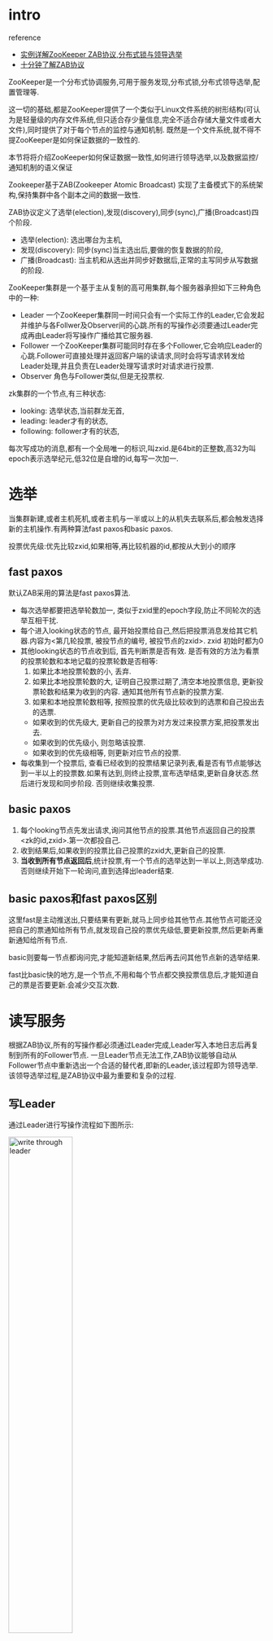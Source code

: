 # intro
reference

- [实例详解ZooKeeper ZAB协议,分布式锁与领导选举](https://dbaplus.cn/news-141-1875-1.html)
- [十分钟了解ZAB协议](https://zhuanlan.zhihu.com/p/44207241)

ZooKeeper是一个分布式协调服务,可用于服务发现,分布式锁,分布式领导选举,配置管理等.

这一切的基础,都是ZooKeeper提供了一个类似于Linux文件系统的树形结构(可认为是轻量级的内存文件系统,但只适合存少量信息,完全不适合存储大量文件或者大文件),同时提供了对于每个节点的监控与通知机制.
既然是一个文件系统,就不得不提ZooKeeper是如何保证数据的一致性的.

本节将将介绍ZooKeeper如何保证数据一致性,如何进行领导选举,以及数据监控/通知机制的语义保证

Zookeeper基于ZAB(Zookeeper Atomic Broadcast) 实现了主备模式下的系统架构,保持集群中各个副本之间的数据一致性.

ZAB协议定义了选举(election),发现(discovery),同步(sync),广播(Broadcast)四个阶段.

- 选举(election): 选出哪台为主机,
- 发现(discovery): 同步(sync)当主选出后,要做的恢复数据的阶段,
- 广播(Broadcast): 当主机和从选出并同步好数据后,正常的主写同步从写数据的阶段.

ZooKeeper集群是一个基于主从复制的高可用集群,每个服务器承担如下三种角色中的一种:

- Leader 一个ZooKeeper集群同一时间只会有一个实际工作的Leader,它会发起并维护与各Follwer及Observer间的心跳.所有的写操作必须要通过Leader完成再由Leader将写操作广播给其它服务器.
- Follower 一个ZooKeeper集群可能同时存在多个Follower,它会响应Leader的心跳.Follower可直接处理并返回客户端的读请求,同时会将写请求转发给Leader处理,并且负责在Leader处理写请求时对请求进行投票.
- Observer 角色与Follower类似,但是无投票权.

zk集群的一个节点,有三种状态:

- looking: 选举状态,当前群龙无首,
- leading: leader才有的状态,
- following: follower才有的状态,

每次写成功的消息,都有一个全局唯一的标识,叫zxid.是64bit的正整数,高32为叫epoch表示选举纪元,低32位是自增的id,每写一次加一.

# 选举
当集群新建,或者主机死机,或者主机与一半或以上的从机失去联系后,都会触发选择新的主机操作.有两种算法fast paxos和basic paxos.

投票优先级:优先比较zxid,如果相等,再比较机器的id,都按从大到小的顺序
## fast paxos
默认ZAB采用的算法是fast paxos算法.

- 每次选举都要把选举轮数加一, 类似于zxid里的epoch字段,防止不同轮次的选举互相干扰.
- 每个进入looking状态的节点, 最开始投票给自己,然后把投票消息发给其它机器.内容为<第几轮投票, 被投节点的编号, 被投节点的zxid>. zxid 初始时都为0
- 其他looking状态的节点收到后, 首先判断票是否有效. 是否有效的方法为看票的投票轮数和本地记载的投票轮数是否相等:
  1. 如果比本地投票轮数的小, 丢弃.
  1. 如果比本地投票轮数的大, 证明自己投票过期了,清空本地投票信息, 更新投票轮数和结果为收到的内容. 通知其他所有节点新的投票方案.
  1. 如果和本地投票轮数相等, 按照投票的优先级比较收到的选票和自己投出去的选票.
    - 如果收到的优先级大, 更新自己的投票为对方发过来投票方案,把投票发出去.
    - 如果收到的优先级小, 则忽略该投票.
    - 如果收到的优先级相等, 则更新对应节点的投票.
- 每收集到一个投票后, 查看已经收到的投票结果记录列表,看是否有节点能够达到一半以上的投票数.如果有达到,则终止投票,宣布选举结束,更新自身状态.然后进行发现和同步阶段. 否则继续收集投票.

## basic paxos
1. 每个looking节点先发出请求,询问其他节点的投票.其他节点返回自己的投票 <zk的id,zxid>.第一次都投自己.
1. 收到结果后,如果收到的投票比自己投票的zxid大,更新自己的投票.
1. **当收到所有节点返回后**,统计投票,有一个节点的选举达到一半以上,则选举成功.否则继续开始下一轮询问,直到选择出leader结束.

## basic paxos和fast paxos区别
这里fast是主动推送出,只要结果有更新,就马上同步给其他节点.其他节点可能还没把自己的票通知给所有节点,就发现自己投的票优先级低,要更新投票,然后更新再重新通知给所有节点.

basic则要每一节点都询问完,才能知道新结果,然后再去问其他节点新的选举结果.

fast比basic快的地方,是一个节点,不用和每个节点都交换投票信息后,才能知道自己的票是否要更新.会减少交互次数.

# 读写服务
根据ZAB协议,所有的写操作都必须通过Leader完成,Leader写入本地日志后再复制到所有的Follower节点.
一旦Leader节点无法工作,ZAB协议能够自动从Follower节点中重新选出一个合适的替代者,即新的Leader,该过程即为领导选举.该领导选举过程,是ZAB协议中最为重要和复杂的过程.

## 写Leader
通过Leader进行写操作流程如下图所示:

<img src="./pics/zab/write_through_leader.jpg" alt="write through leader" width="50%"/>

由上图可见,通过Leader进行写操作,主要分为五步:

1. 客户端向Leader发起写请求
1. Learder 主收到写请求时,先本地为事务生成zxid, 然后将写请求以Proposal的形式发给所有Follower并等待ACK
1. Follower收到Leader的Proposal后, 先把提议事务的日志写到本地磁盘,成功后返回给leader ACK
1. Leader得到过半数的ACK(Leader对自己默认有一个ACK)后, 对事务提交, 再通知向所有的Follower和Observer Commmit
1. Leader将处理结果返回给客户端

通过只有leader 控制写然后同步follower and observer, 保证了生成全局zxid不冲突.
全局唯一的zxid能够给选举和同步数据区分出优先级. 同时全局唯一递增的zxid, 保证了能够有优先级最高的节点当主.

## 写Follower/Observer
<img src="./pics/zab/write_through_follower.jpg" alt="write through follower" width="50%"/>

从上图可见:

1. Follower/Observer均可接受写请求,但不能直接处理,而需要将写请求转发给Leader处理
1. 除了多了一步请求转发,其它流程与直接写Leader无任何区别

## 读操作
Leader/Follower/Observer都可直接处理读请求,从本地内存中读取数据并返回给客户端即可.

<img src="./pics/zab/read.jpg" alt="read" width="50%"/>

由于处理读请求不需要服务器之间的交互,Follower/Observer越多,整体可处理的读请求量越大,也即读性能越好.

ZooKeeper 提供了一个类似于 Linux 文件系统的树形结构.该树形结构中每个节点被称为 znode ,可按如下两个维度分类:

# zk 使用
## zk 节点类型
1. Persist vs. Ephemeral
  - Persist节点,一旦被创建,便不会意外丢失,即使服务器全部重启也依然存在.每个 Persist 节点即可包含数据,也可包含子节点
  - Ephemeral节点,在创建它的客户端与服务器间的 Session 结束时自动被删除.服务器重启会导致 Session 结束,因此 Ephemeral 类型的 znode 此时也会自动删除
1. Sequence vs. Non-sequence
  - Non-sequence节点,多个客户端同时创建同一 Non-sequence 节点时,只有一个可创建成功,其它匀失败.并且创建出的节点名称与创建时指定的节点名完全一样
  - Sequence节点,创建出的节点名在指定的名称之后带有10位10进制数的序号.多个客户端创建同一名称的节点时,都能创建成功,只是序号不同

## zk 语义保证
ZooKeeper简单高效,同时提供如下语义保证,从而使得我们可以利用这些特性提供复杂的服务.

- 顺序性:客户端发起的更新会按发送顺序被应用到 ZooKeeper 上
- 原子性:更新操作要么成功要么失败,不会出现中间状态
- 单一系统镜像:一个客户端无论连接到哪一个服务器都能看到完全一样的系统镜像(即完全一样的树形结构).
  注:写操作并不保证更新被所有的 Follower 立即确认,因此通过部分 Follower 读取数据并不能保证读到最新的数据,而部分 Follwer 及 Leader 可读到最新数据.如果一定要保证单一系统镜像,可在读操作前使用 sync 方法.
- 可靠性:一个更新操作一旦被接受即不会意外丢失,除非被其它更新操作覆盖
- 最终一致性:写操作最终(而非立即)会对客户端可见

## ZooKeeper Watch机制
所有对 ZooKeeper 的读操作,都可附带一个 Watch .一旦相应的数据有变化,该 Watch 即被触发.

Watch 有如下特点:

- 主动推送:Watch被触发时,由 ZooKeeper 服务器主动将更新推送给客户端,而不需要客户端轮询.
- 一次性:数据变化时,Watch 只会被触发一次.如果客户端想得到后续更新的通知,必须要在 Watch 被触发后重新注册一个 Watch.
- 可见性:如果一个客户端在读请求中附带Watch, Watch 被触发的同时再次读取数据,客户端在得到 Watch 消息之前肯定不可能看到更新后的数据.换句话说,更新通知先于更新结果.
- 顺序性:如果多个更新触发了多个 Watch ,那 Watch 被触发的顺序与更新顺序一致.

# 分布式锁与领导选举关键点
1. 最多一个获取锁 / 成为Leader
  - 对于分布式锁(这里特指排它锁)而言,任意时刻,最多只有一个进程(对于单进程内的锁而言是单线程)可以获得锁.
  - 对于领导选举而言,任意时间,最多只有一个成功当选为Leader.否则即出现脑裂(Split brain)
1. 锁重入 / 确认自己是Leader
  - 对于分布式锁,需要保证获得锁的进程在释放锁之前可再次获得锁,即锁的可重入性.
  - 对于领导选举,Leader需要能够确认自己已经获得领导权,即确认自己是Leader.
1. 释放锁 / 放弃领导权
  - 锁的获得者应该能够正确释放已经获得的锁,并且当获得锁的进程宕机时,锁应该自动释放,从而使得其它竞争方可以获得该锁,从而避免出现死锁的状态.
  - 领导应该可以主动放弃领导权,并且当领导所在进程宕机时,领导权应该自动释放,从而使得其它参与者可重新竞争领导而避免进入无主状态.
1. 感知锁释放 / 领导权的放弃
  - 当获得锁的一方释放锁时,其它对于锁的竞争方需要能够感知到锁的释放,并再次尝试获取锁.
  - 原来的Leader放弃领导权时,其它参与方应该能够感知该事件,并重新发起选举流程.

## 非公平领导选举
从上面几个方面可见,分布式锁与领导选举的技术要点非常相似,实际上其实现机制也相近.这里以领导选举为例来说明二者的实现原理,分布式锁的实现原理也几乎一致.

### 选主过程
假设有三个ZooKeeper的客户端,如下图所示,同时竞争Leader.
这三个客户端同时向ZooKeeper集群注册Ephemeral且Non-sequence类型的节点,路径都为 /zkroot/leader(工程实践中,路径名可自定义)

<img src="./pics/zab/unfair_choose_leader.jpg" alt="choose leader" width="50%"/>

如上图所示,由于是Non-sequence节点,这三个客户端只会有一个创建成功,其它节点均创建失败.
此时,创建成功的客户端(即上图中的Client 1)即成功竞选为 Leader .其它客户端(即上图中的Client 2和Client 3)此时均为 Follower.

### 放弃领导权
如果 Leader 打算主动放弃领导权,直接删除 /zkroot/leader 节点即可.

如果 Leader 进程意外宕机,其与 ZooKeeper 间的 Session 也结束,该节点由于是Ephemeral类型的节点,因此也会自动被删除.

此时 /zkroot/leader 节点不复存在,对于其它参与竞选的客户端而言,之前的 Leader 已经放弃了领导权.

### 感知领导权的放弃
由上图可见,创建节点失败的节点,除了成为 Follower 以外,还会向 /zkroot/leader 注册一个 Watch ,一旦 Leader 放弃领导权,也即该节点被删除,所有的 Follower 会收到通知.

### 重新选举
感知到旧 Leader 放弃领导权后,所有的 Follower 可以再次发起新一轮的领导选举,如下图所示.

<img src="./pics/zab/unfair_choose_leader_again.jpg" alt="choose leader again" width="50%"/>

从上图中可见:
新一轮的领导选举方法与最初的领导选举方法完全一样,都是发起节点创建请求,创建成功即为 Leader,否则为 Follower ,且 Follower 会 Watch 该节点
新一轮的选举结果,无法预测,与它们在第一轮选举中的顺序无关.这也是该方案被称为非公平模式的原因

小结

1. 非公平模式实现简单,每一轮选举方法都完全一样
1. 竞争参与方不多的情况下,效率高.每个 Follower 通过 Watch 感知到节点被删除的时间不完全一样,只要有一个 Follower 得到通知即发起竞选,即可保证当时有新的 Leader 被选出
1. 给ZooKeeper 集群造成的负载大,因此扩展性差.如果有上万个客户端都参与竞选,意味着同时会有上万个写请求发送给 Zookeper.
  如"ZooKeeper架构"一文所述,ZooKeeper 存在单点写的问题,写性能不高.同时一旦 Leader 放弃领导权,ZooKeeper 需要同时通知上万个 Follower,负载较大.

## 公平领导选举
### 选主过程
如下图所示,公平领导选举中,各客户端均创建 /zkroot/leader 节点,且其类型为Ephemeral与Sequence.

<img src="./pics/zab/fair_choose_leader.jpg" alt="choose leader" width="50%"/>

由于是Sequence类型节点,故上图中三个客户端均创建成功,只是序号不一样.此时,每个客户端都会判断自己创建成功的节点的序号是不是当前最小的.如果是,则该客户端为 Leader,否则即为 Follower.
(判断最小就意味着需要遍历这个目录下所有节点, 然后才能判断)

在上图中,Client 1 创建的节点序号为1, Client 2 创建的节点序号为2, Client 3 创建的节点序号为3. 由于最小序号为 1, 且该节点由Client 1 创建,故Client 1 为 Leader .

### 放弃领导权
Leader 如果主动放弃领导权,直接删除其创建的节点即可.
如果 Leader 所在进程意外宕机,其与 ZooKeeper 间的 Session 结束,由于其创建的节点为Ephemeral类型,故该节点自动被删除.

### 感知领导权的放弃
与非公平模式不同,每个 Follower 并非都 Watch 由 Leader 创建出来的节点,而是 **Watch 序号刚好比自己序号小的节点**.
在上图中,总共有 1,2,3 共三个节点,因此Client 2 Watch /zkroot/leader1,Client 3 Watch /zkroot/leader2.(注:序号应该是10位数字,而非一位数字,这里为了方便,以一位数字代替)
一旦 Leader 宕机,/zkroot/leader1 被删除,Client 2可得到通知.此时Client 3由于 Watch 的是 /zkroot/leader2 ,故不会得到通知.

### 重新选举
重新选举Client 2得到 /zkroot/leader1 被删除的通知后,不会立即成为新的 Leader .而是先判断自己的序号 2 是不是当前最小的序号.在该场景下,其序号确为最小.因此Client 2成为新的 Leader .

<img src="./pics/zab/fair_choose_leader_again_1.jpg" alt="choose leader again" width="50%"/>

这里要注意,如果在Client 1放弃领导权之前,Client 2就宕机了,Client 3会收到通知.此时Client 3不会立即成为Leader,而是要先判断自己的序号 3 是否为当前最小序号.
很显然,由于Client 1创建的 /zkroot/leader1 还在,因此Client 3不会成为新的 Leader ,并向Client 2序号 2 前面的序号,也即 1 创建 Watch.该过程如下图所示.

<img src="./pics/zab/fair_choose_leader_again_2.jpg" alt="choose leader again" width="50%"/>

小结

1. 实现相对复杂,
1. 扩展性好,每个客户端都只 Watch 一个节点且每次节点被删除只须通知一个客户端,
1. 旧 Leader 放弃领导权时,其它客户端根据竞选的先后顺序(也即节点序号)成为新 Leader,这也是公平模式的由来,
1. 延迟相对非公平模式要高,因为它必须等待特定节点得到通知才能选出新的 Leader.
